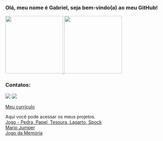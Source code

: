 ### Olá, meu nome é Gabriel, seja bem-vindo(a) ao meu GitHub!
<div>
<a href="https://github.com/gabrielitaqui">
<img height="180em" src="https://github-readme-stats.vercel.app/api/top-langs/?username=gabrielitaqui&layout=compact&langs_count=7&theme=dracula"/>
<img height="180em" src="https://github-readme-stats.vercel.app/api?username=gabrielitaqui&show_icons=true&theme=dracula&include_all_commits=true&count_private=true"/>
</a>
</div>

### Contatos:

<div>
<a href = "mailto:itaquigabriel@gmail.com"><img src="https://img.shields.io/badge/Gmail-D14836?style=for-the-badge&logo=gmail&logoColor=white" target="_blank"></a>
<a href="https://www.linkedin.com/in/gabriel-itaqui-248768165/" target="_blank"><img src="https://img.shields.io/badge/-LinkedIn-%230077B5?style=for-the-badge&logo=linkedin&logoColor=white" target="_blank"></a>   
</div>

<a href="https://gabrielitaqui.github.io/Curriculo-Gabriel-Itaqui/" target="_blank"> Meu currículo </a> <br>
  
Aqui você pode acessar os meus projetos. <br>
<a href="https://gabrielitaqui.github.io/Jogo-Pedra_Papel_Tesoura_Lagarto_Spock/" target="_blank">Jogo - Pedra, Papel, Tesoura, Lagarto, Spock</a> <br>
<a href="https://gabrielitaqui.github.io/mariojumper/" target="_blank">Mario Jumper</a> <br>
<a href="https://gabrielitaqui.github.io/Projeto-Memory-Game/" target="_blank">Jogo da Memória</a> <br>



<!--
**GabrielItaqui/gabrielitaqui** is a ✨ _special_ ✨ repository because its `README.md` (this file) appears on your GitHub profile.

Here are some ideas to get you started:

- 🔭 I’m currently working on ...
- 🌱 I’m currently learning ...
- 👯 I’m looking to collaborate on ...
- 🤔 I’m looking for help with ...
- 💬 Ask me about ...
- 📫 How to reach me: ...
- 😄 Pronouns: ...
- ⚡ Fun fact: ...
-->
